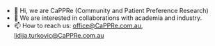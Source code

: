 - 👋 Hi, we are CaPPRe (Community and Patient Preference Research)
- 👀 We are interested in collaborations with academia and industry.
- 📫 How to reach us: office@CaPPRe.com.au, lidija.turkovic@CaPPRe.com.au

<!---
CaPPReGithub/CaPPReGithub is a ✨ special ✨ repository because its `README.md` (this file) appears on your GitHub profile.
You can click the Preview link to take a look at your changes.
--->
